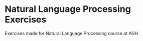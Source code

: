 # Natural Language Processing Exercises
Exercises made for Natural Language Processing course at AGH
